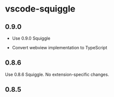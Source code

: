 # vscode-squiggle

## 0.9.0

- Use 0.9.0 Squiggle

- Convert webview implementation to TypeScript

## 0.8.6

Use 0.8.6 Squiggle. No extension-specific changes.

## 0.8.5
